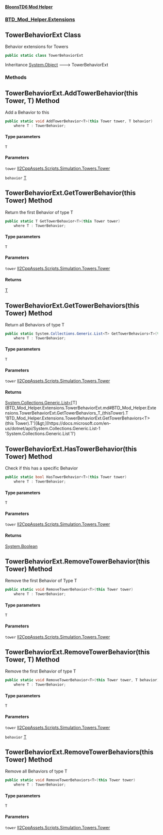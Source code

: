 #### [BloonsTD6 Mod Helper](README.md 'README')
### [BTD_Mod_Helper.Extensions](README.md#BTD_Mod_Helper.Extensions 'BTD_Mod_Helper.Extensions')

## TowerBehaviorExt Class

Behavior extensions for Towers

```csharp
public static class TowerBehaviorExt
```

Inheritance [System.Object](https://docs.microsoft.com/en-us/dotnet/api/System.Object 'System.Object') &#129106; TowerBehaviorExt
### Methods

<a name='BTD_Mod_Helper.Extensions.TowerBehaviorExt.AddTowerBehavior_T_(thisTower,T)'></a>

## TowerBehaviorExt.AddTowerBehavior<T>(this Tower, T) Method

Add a Behavior to this

```csharp
public static void AddTowerBehavior<T>(this Tower tower, T behavior)
    where T : TowerBehavior;
```
#### Type parameters

<a name='BTD_Mod_Helper.Extensions.TowerBehaviorExt.AddTowerBehavior_T_(thisTower,T).T'></a>

`T`
#### Parameters

<a name='BTD_Mod_Helper.Extensions.TowerBehaviorExt.AddTowerBehavior_T_(thisTower,T).tower'></a>

`tower` [Il2CppAssets.Scripts.Simulation.Towers.Tower](https://docs.microsoft.com/en-us/dotnet/api/Il2CppAssets.Scripts.Simulation.Towers.Tower 'Il2CppAssets.Scripts.Simulation.Towers.Tower')

<a name='BTD_Mod_Helper.Extensions.TowerBehaviorExt.AddTowerBehavior_T_(thisTower,T).behavior'></a>

`behavior` [T](BTD_Mod_Helper.Extensions.TowerBehaviorExt.md#BTD_Mod_Helper.Extensions.TowerBehaviorExt.AddTowerBehavior_T_(thisTower,T).T 'BTD_Mod_Helper.Extensions.TowerBehaviorExt.AddTowerBehavior<T>(this Tower, T).T')

<a name='BTD_Mod_Helper.Extensions.TowerBehaviorExt.GetTowerBehavior_T_(thisTower)'></a>

## TowerBehaviorExt.GetTowerBehavior<T>(this Tower) Method

Return the first Behavior of type T

```csharp
public static T GetTowerBehavior<T>(this Tower tower)
    where T : TowerBehavior;
```
#### Type parameters

<a name='BTD_Mod_Helper.Extensions.TowerBehaviorExt.GetTowerBehavior_T_(thisTower).T'></a>

`T`
#### Parameters

<a name='BTD_Mod_Helper.Extensions.TowerBehaviorExt.GetTowerBehavior_T_(thisTower).tower'></a>

`tower` [Il2CppAssets.Scripts.Simulation.Towers.Tower](https://docs.microsoft.com/en-us/dotnet/api/Il2CppAssets.Scripts.Simulation.Towers.Tower 'Il2CppAssets.Scripts.Simulation.Towers.Tower')

#### Returns
[T](BTD_Mod_Helper.Extensions.TowerBehaviorExt.md#BTD_Mod_Helper.Extensions.TowerBehaviorExt.GetTowerBehavior_T_(thisTower).T 'BTD_Mod_Helper.Extensions.TowerBehaviorExt.GetTowerBehavior<T>(this Tower).T')

<a name='BTD_Mod_Helper.Extensions.TowerBehaviorExt.GetTowerBehaviors_T_(thisTower)'></a>

## TowerBehaviorExt.GetTowerBehaviors<T>(this Tower) Method

Return all Behaviors of type T

```csharp
public static System.Collections.Generic.List<T> GetTowerBehaviors<T>(this Tower tower)
    where T : TowerBehavior;
```
#### Type parameters

<a name='BTD_Mod_Helper.Extensions.TowerBehaviorExt.GetTowerBehaviors_T_(thisTower).T'></a>

`T`
#### Parameters

<a name='BTD_Mod_Helper.Extensions.TowerBehaviorExt.GetTowerBehaviors_T_(thisTower).tower'></a>

`tower` [Il2CppAssets.Scripts.Simulation.Towers.Tower](https://docs.microsoft.com/en-us/dotnet/api/Il2CppAssets.Scripts.Simulation.Towers.Tower 'Il2CppAssets.Scripts.Simulation.Towers.Tower')

#### Returns
[System.Collections.Generic.List&lt;](https://docs.microsoft.com/en-us/dotnet/api/System.Collections.Generic.List-1 'System.Collections.Generic.List`1')[T](BTD_Mod_Helper.Extensions.TowerBehaviorExt.md#BTD_Mod_Helper.Extensions.TowerBehaviorExt.GetTowerBehaviors_T_(thisTower).T 'BTD_Mod_Helper.Extensions.TowerBehaviorExt.GetTowerBehaviors<T>(this Tower).T')[&gt;](https://docs.microsoft.com/en-us/dotnet/api/System.Collections.Generic.List-1 'System.Collections.Generic.List`1')

<a name='BTD_Mod_Helper.Extensions.TowerBehaviorExt.HasTowerBehavior_T_(thisTower)'></a>

## TowerBehaviorExt.HasTowerBehavior<T>(this Tower) Method

Check if this has a specific Behavior

```csharp
public static bool HasTowerBehavior<T>(this Tower tower)
    where T : TowerBehavior;
```
#### Type parameters

<a name='BTD_Mod_Helper.Extensions.TowerBehaviorExt.HasTowerBehavior_T_(thisTower).T'></a>

`T`
#### Parameters

<a name='BTD_Mod_Helper.Extensions.TowerBehaviorExt.HasTowerBehavior_T_(thisTower).tower'></a>

`tower` [Il2CppAssets.Scripts.Simulation.Towers.Tower](https://docs.microsoft.com/en-us/dotnet/api/Il2CppAssets.Scripts.Simulation.Towers.Tower 'Il2CppAssets.Scripts.Simulation.Towers.Tower')

#### Returns
[System.Boolean](https://docs.microsoft.com/en-us/dotnet/api/System.Boolean 'System.Boolean')

<a name='BTD_Mod_Helper.Extensions.TowerBehaviorExt.RemoveTowerBehavior_T_(thisTower)'></a>

## TowerBehaviorExt.RemoveTowerBehavior<T>(this Tower) Method

Remove the first Behavior of Type T

```csharp
public static void RemoveTowerBehavior<T>(this Tower tower)
    where T : TowerBehavior;
```
#### Type parameters

<a name='BTD_Mod_Helper.Extensions.TowerBehaviorExt.RemoveTowerBehavior_T_(thisTower).T'></a>

`T`
#### Parameters

<a name='BTD_Mod_Helper.Extensions.TowerBehaviorExt.RemoveTowerBehavior_T_(thisTower).tower'></a>

`tower` [Il2CppAssets.Scripts.Simulation.Towers.Tower](https://docs.microsoft.com/en-us/dotnet/api/Il2CppAssets.Scripts.Simulation.Towers.Tower 'Il2CppAssets.Scripts.Simulation.Towers.Tower')

<a name='BTD_Mod_Helper.Extensions.TowerBehaviorExt.RemoveTowerBehavior_T_(thisTower,T)'></a>

## TowerBehaviorExt.RemoveTowerBehavior<T>(this Tower, T) Method

Remove the first Behavior of type T

```csharp
public static void RemoveTowerBehavior<T>(this Tower tower, T behavior)
    where T : TowerBehavior;
```
#### Type parameters

<a name='BTD_Mod_Helper.Extensions.TowerBehaviorExt.RemoveTowerBehavior_T_(thisTower,T).T'></a>

`T`
#### Parameters

<a name='BTD_Mod_Helper.Extensions.TowerBehaviorExt.RemoveTowerBehavior_T_(thisTower,T).tower'></a>

`tower` [Il2CppAssets.Scripts.Simulation.Towers.Tower](https://docs.microsoft.com/en-us/dotnet/api/Il2CppAssets.Scripts.Simulation.Towers.Tower 'Il2CppAssets.Scripts.Simulation.Towers.Tower')

<a name='BTD_Mod_Helper.Extensions.TowerBehaviorExt.RemoveTowerBehavior_T_(thisTower,T).behavior'></a>

`behavior` [T](BTD_Mod_Helper.Extensions.TowerBehaviorExt.md#BTD_Mod_Helper.Extensions.TowerBehaviorExt.RemoveTowerBehavior_T_(thisTower,T).T 'BTD_Mod_Helper.Extensions.TowerBehaviorExt.RemoveTowerBehavior<T>(this Tower, T).T')

<a name='BTD_Mod_Helper.Extensions.TowerBehaviorExt.RemoveTowerBehaviors_T_(thisTower)'></a>

## TowerBehaviorExt.RemoveTowerBehaviors<T>(this Tower) Method

Remove all Behaviors of type T

```csharp
public static void RemoveTowerBehaviors<T>(this Tower tower)
    where T : TowerBehavior;
```
#### Type parameters

<a name='BTD_Mod_Helper.Extensions.TowerBehaviorExt.RemoveTowerBehaviors_T_(thisTower).T'></a>

`T`
#### Parameters

<a name='BTD_Mod_Helper.Extensions.TowerBehaviorExt.RemoveTowerBehaviors_T_(thisTower).tower'></a>

`tower` [Il2CppAssets.Scripts.Simulation.Towers.Tower](https://docs.microsoft.com/en-us/dotnet/api/Il2CppAssets.Scripts.Simulation.Towers.Tower 'Il2CppAssets.Scripts.Simulation.Towers.Tower')